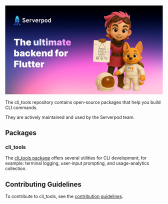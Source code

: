 ![Serverpod banner](https://github.com/serverpod/serverpod/raw/main/misc/images/github-header.webp)

The cli_tools repository contains open-source packages that help you build CLI commands.  

They are actively maintained and used by the Serverpod team.

## Packages

### cli_tools

The [cli_tools package](packages/cli_tools/README.md) offers several utilities for CLI development, for example: terminal logging, user-input prompting, and usage-analytics collection.


## Contributing Guidelines

To contribute to cli_tools, see the [contribution guidelines](CONTRIBUTING.md).
